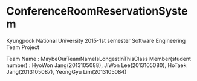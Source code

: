 # ConferenceRoomReservationSystem
Kyungpook National University 2015-1st semester Software Engineering Team Project

Team Name : MaybeOurTeamNameIsLongestInThisClass
Member(student number) : HyoWon Jang(2013105088), JiWon Lee(2013105080), HoTaek Jang(2013105087), YeongGyu Lim(2013105084)
